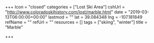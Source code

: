 +++
Icon = "closed"
categories = ["Lost Ski Area"]
cshUrl = "http://www.coloradoskihistory.com/lost/marble.html"
date = "2019-03-13T06:00:00+00:00"
lastmod = ""
lat = 39.084348
lng = -107.181849
refName = ""
refUrl = ""
resources = []
tags = ["skiing", "winter"]
title = "Marble"

+++
